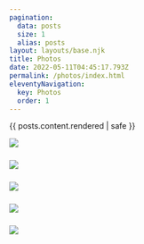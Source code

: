 ```yaml
---
pagination:
  data: posts
  size: 1
  alias: posts
layout: layouts/base.njk
title: Photos
date: 2022-05-11T04:45:17.793Z
permalink: /photos/index.html
eleventyNavigation:
  key: Photos
  order: 1
---
```

<!--
<h3>{{ posts.title.rendered }}</h3> -->

<div class="gallery-grid">
      {{ posts.content.rendered | safe }}
</div>

![](https://res.cloudinary.com/dnf1xnzg3/image/upload/v1652244416/MicroInvestigators/hui1_dqn8pz.jpg)

<h3> </h3>
        <p> </p>
      </div><!-- /.col-lg-4 -->
      <div class="col-lg-4">

![](https://res.cloudinary.com/dnf1xnzg3/image/upload/v1652244416/MicroInvestigators/hui2_cm78bo.jpg)

<h3> </h3>
        <p> </p>
      </div><!-- /.col-lg-4 -->
      <div class="col-lg-4">

![](https://res.cloudinary.com/dnf1xnzg3/image/upload/v1652244416/MicroInvestigators/hui3_d58aba.jpg)

<h3> </h3>
        <p> </p>
      </div><!-- /.col-lg-4 -->
      <div class="col-lg-4">

![](https://res.cloudinary.com/dnf1xnzg3/image/upload/v1652244600/MicroInvestigators/green_screen_photo_hui_aqrvmd.jpg)

<h3> </h3>
        <p> </p>
      </div><!-- /.col-lg-4 -->
      <div class="col-lg-4">

![](https://res.cloudinary.com/dnf1xnzg3/image/upload/v1652244416/MicroInvestigators/hui4_toqu6r.jpg)

<h3> </h3>
        <p> </p>
      </div><!-- /.col-lg-4 -->
      <div class="col-lg-4">

</div>